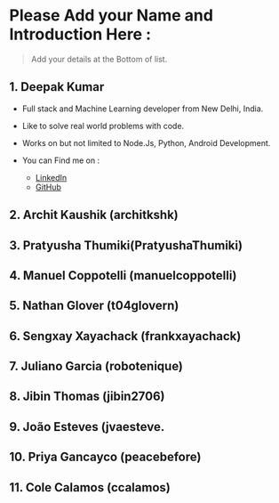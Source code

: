 # Please Add your Name and Introduction Here : 

> Add your details at the Bottom of list. 

## 1. Deepak Kumar 
- Full stack and Machine Learning developer from New Delhi, India.
- Like to solve real world problems with code. 
- Works on but not limited to Node.Js, Python, Android Development. 

- You can Find me on : 
   - [LinkedIn](https://www.linkedin.com/in/dipakkr) 
   - [GitHub](https://Github.com/dipakkr)


## 2. Archit Kaushik (architkshk)


## 3. Pratyusha Thumiki(PratyushaThumiki)


## 4. Manuel Coppotelli (manuelcoppotelli)


## 5. Nathan Glover (t04glovern)


## 6. Sengxay Xayachack (frankxayachack)


## 7. Juliano Garcia (robotenique)


## 8. Jibin Thomas (jibin2706)


## 9. João Esteves (jvaesteve.


## 10. Priya Gancayco (peacebefore)


## 11. Cole Calamos (ccalamos)
